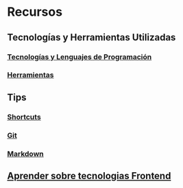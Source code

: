 
# Recursos

## Tecnologías y Herramientas Utilizadas

### [Tecnologías y Lenguajes de Programación](https://github.com/SKRTEEEEEE/markdowns/blob/main/utils/techs-lenguajes.md)
### [Herramientas](https://github.com/SKRTEEEEEE/markdowns/blob/main/utils/tools.md)


## Tips

### [Shortcuts](https://github.com/SKRTEEEEEE/markdowns/blob/main/tips/shortcuts.md)
### [Git](https://github.com/SKRTEEEEEE/markdowns/blob/main/tips/git.md)
### [Markdown](https://github.com/SKRTEEEEEE/markdowns/blob/main/tips/markdown.md)


## [Aprender sobre tecnologias Frontend](https://github.com/SKRTEEEEEE/markdowns/blob/main/utils/learn-techs/frontend.md)